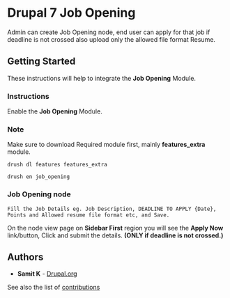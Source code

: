 # Drupal 7 Job Opening

Admin can create Job Opening node, end user can apply for that job if deadline is not crossed also upload only the allowed file format Resume. 

## Getting Started

These instructions will help to integrate the **Job Opening** Module.

### Instructions

Enable the **Job Opening** Module.

### Note

Make sure to download Required module first, mainly **features_extra** module.

```
drush dl features features_extra

drush en job_opening
```

### Job Opening node

```
Fill the Job Details eg. Job Description, DEADLINE TO APPLY {Date}, Points and Allowed resume file format etc, and Save.
```
On the node view page on **Sidebar First** region you will see the **Apply Now** link/button, Click and submit the details. 
**(ONLY if deadline is not crossed.)**

## Authors

* **Samit K** - [Drupal.org](https://www.drupal.org/u/samit310gmailcom)

See also the list of [contributions](https://github.com/samit310)
